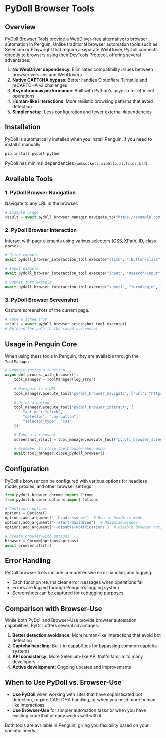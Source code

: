 # PyDoll Browser Tools

## Overview

PyDoll Browser Tools provide a WebDriver-free alternative to browser automation in Penguin. Unlike traditional browser automation tools such as Selenium or Playwright that require a separate WebDriver, PyDoll connects directly to browsers using their DevTools Protocol, offering several advantages:

1. **No WebDriver dependency**: Eliminates compatibility issues between browser versions and WebDrivers
2. **Native CAPTCHA bypass**: Better handles Cloudflare Turnstile and reCAPTCHA v3 challenges
3. **Asynchronous performance**: Built with Python's asyncio for efficient operations
4. **Human-like interactions**: More realistic browsing patterns that avoid detection
5. **Simpler setup**: Less configuration and fewer external dependencies

## Installation

PyDoll is automatically installed when you install Penguin. If you need to install it manually:

```bash
pip install pydoll-python
```

PyDoll has minimal dependencies (`websockets`, `aiohttp`, `aiofiles`, `bs4`).

## Available Tools

### 1. PyDoll Browser Navigation

Navigate to any URL in the browser.

```python
# Example usage
result = await pydoll_browser_manager.navigate_to("https://example.com")
```

### 2. PyDoll Browser Interaction

Interact with page elements using various selectors (CSS, XPath, ID, class name).

```python
# Click example
await pydoll_browser_interaction_tool.execute("click", ".button-class", "css")

# Input example
await pydoll_browser_interaction_tool.execute("input", "#search-input", "css", "search term")

# Submit form example
await pydoll_browser_interaction_tool.execute("submit", "form#login", "css")
```

### 3. PyDoll Browser Screenshot

Capture screenshots of the current page.

```python
# Take a screenshot
result = await pydoll_browser_screenshot_tool.execute()
# Returns the path to the saved screenshot
```

## Usage in Penguin Core

When using these tools in Penguin, they are available through the `ToolManager`:

```python
# Example inside a function
async def process_with_browser():
    tool_manager = ToolManager(log_error)
    
    # Navigate to a URL
    tool_manager.execute_tool("pydoll_browser_navigate", {"url": "https://example.com"})
    
    # Click a button
    tool_manager.execute_tool("pydoll_browser_interact", {
        "action": "click",
        "selector": ".my-button",
        "selector_type": "css"
    })
    
    # Take a screenshot
    screenshot_result = tool_manager.execute_tool("pydoll_browser_screenshot", {})
    
    # Remember to close the browser when done
    await tool_manager.close_pydoll_browser()
```

## Configuration

PyDoll's browser can be configured with various options for headless mode, proxies, and other browser settings:

```python
from pydoll.browser.chrome import Chrome
from pydoll.browser.options import Options

# Configure options
options = Options()
options.add_argument('--headless=new')  # Run in headless mode
options.add_argument('--start-maximized')  # Maximize window
options.add_argument('--disable-notifications')  # Disable browser notifications

# Create browser with options
browser = Chrome(options=options)
await browser.start()
```

## Error Handling

PyDoll browser tools include comprehensive error handling and logging:

- Each function returns clear error messages when operations fail
- Errors are logged through Penguin's logging system
- Screenshots can be captured for debugging purposes

## Comparison with Browser-Use

While both PyDoll and Browser-Use provide browser automation capabilities, PyDoll offers several advantages:

1. **Better detection avoidance**: More human-like interactions that avoid bot detection
2. **Captcha handling**: Built-in capabilities for bypassing common captcha systems
3. **API consistency**: More Selenium-like API that's familiar to many developers
4. **Active development**: Ongoing updates and improvements

## When to Use PyDoll vs. Browser-Use

- **Use PyDoll** when working with sites that have sophisticated bot detection, require CAPTCHA handling, or when you need more human-like interactions.
- **Use Browser-Use** for simpler automation tasks or when you have existing code that already works well with it.

Both tools are available in Penguin, giving you flexibility based on your specific needs.